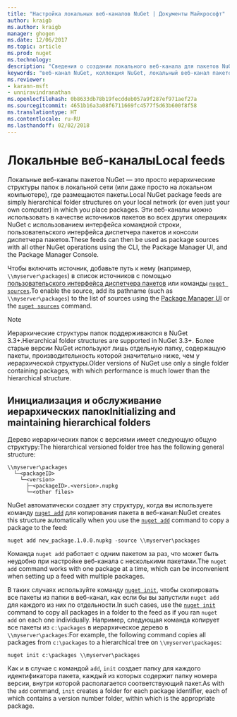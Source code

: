 ```yaml
---
title: "Настройка локальных веб-каналов NuGet | Документы Майкрософт"
author: kraigb
ms.author: kraigb
manager: ghogen
ms.date: 12/06/2017
ms.topic: article
ms.prod: nuget
ms.technology: 
description: "Сведения о создании локального веб-канала для пакетов NuGet с помощью папок в локальной сети"
keywords: "веб-канал NuGet, коллекция NuGet, локальный веб-канал пакетов"
ms.reviewer:
- karann-msft
- unniravindranathan
ms.openlocfilehash: 0b8633db78b19fecddeb057a9f287ef971aef27a
ms.sourcegitcommit: 4651b16a3a08f6711669fc4577f5d63b600f8f58
ms.translationtype: HT
ms.contentlocale: ru-RU
ms.lasthandoff: 02/02/2018
---
```

# <a name="local-feeds"></a><span data-ttu-id="1959f-104">Локальные веб-каналы</span><span class="sxs-lookup"><span data-stu-id="1959f-104">Local feeds</span></span>

<span data-ttu-id="1959f-105">Локальные веб-каналы пакетов NuGet — это просто иерархические структуры папок в локальной сети (или даже просто на локальном компьютере), где размещаются пакеты.</span><span class="sxs-lookup"><span data-stu-id="1959f-105">Local NuGet package feeds are simply hierarchical folder structures on your local network (or even just your own computer) in which you place packages.</span></span> <span data-ttu-id="1959f-106">Эти веб-каналы можно использовать в качестве источников пакетов во всех других операциях NuGet с использованием интерфейса командной строки, пользовательского интерфейса диспетчера пакетов и консоли диспетчера пакетов.</span><span class="sxs-lookup"><span data-stu-id="1959f-106">These feeds can then be used as package sources with all other NuGet operations using the CLI, the Package Manager UI, and the Package Manager Console.</span></span>

<span data-ttu-id="1959f-107">Чтобы включить источник, добавьте путь к нему (например, `\\myserver\packages`) в список источников с помощью [пользовательского интерфейса диспетчера пакетов](../tools/package-manager-ui.md#package-sources) или команды [`nuget sources`](../tools/cli-ref-sources.md).</span><span class="sxs-lookup"><span data-stu-id="1959f-107">To enable the source, add its pathname (such as `\\myserver\packages`) to the list of sources using the [Package Manager UI](../tools/package-manager-ui.md#package-sources) or the [`nuget sources`](../tools/cli-ref-sources.md) command.</span></span>

> [!Note]
> <span data-ttu-id="1959f-108">Иерархические структуры папок поддерживаются в NuGet 3.3+.</span><span class="sxs-lookup"><span data-stu-id="1959f-108">Hierarchical folder structures are supported in NuGet 3.3+.</span></span> <span data-ttu-id="1959f-109">Более старые версии NuGet используют лишь отдельную папку, содержащую пакеты, производительность которой значительно ниже, чем у иерархической структуры.</span><span class="sxs-lookup"><span data-stu-id="1959f-109">Older versions of NuGet use only a single folder containing packages, with which performance is much lower than the hierarchical structure.</span></span>

## <a name="initializing-and-maintaining-hierarchical-folders"></a><span data-ttu-id="1959f-110">Инициализация и обслуживание иерархических папок</span><span class="sxs-lookup"><span data-stu-id="1959f-110">Initializing and maintaining hierarchical folders</span></span>

<span data-ttu-id="1959f-111">Дерево иерархических папок с версиями имеет следующую общую структуру:</span><span class="sxs-lookup"><span data-stu-id="1959f-111">The hierarchical versioned folder tree has the following general structure:</span></span>

    \\myserver\packages
      └─<packageID>
        └─<version>
          ├─<packageID>.<version>.nupkg
          └─<other files>

<span data-ttu-id="1959f-112">NuGet автоматически создает эту структуру, когда вы используете команду [`nuget add`](../tools/cli-ref-add.md) для копирования пакета в веб-канал:</span><span class="sxs-lookup"><span data-stu-id="1959f-112">NuGet creates this structure automatically when you use the [`nuget add`](../tools/cli-ref-add.md) command to copy a package to the feed:</span></span>

```cli
nuget add new_package.1.0.0.nupkg -source \\myserver\packages
```

<span data-ttu-id="1959f-113">Команда `nuget add` работает с одним пакетом за раз, что может быть неудобно при настройке веб-канала с несколькими пакетами.</span><span class="sxs-lookup"><span data-stu-id="1959f-113">The `nuget add` command works with one package at a time, which can be inconvenient when setting up a feed with multiple packages.</span></span>

<span data-ttu-id="1959f-114">В таких случаях используйте команду [`nuget init`](../tools/cli-ref-init.md), чтобы скопировать все пакеты из папки в веб-канал, как если бы вы запустили `nuget add` для каждого из них по отдельности.</span><span class="sxs-lookup"><span data-stu-id="1959f-114">In such cases, use the [`nuget init`](../tools/cli-ref-init.md) command to copy all packages in a folder to the feed as if you ran `nuget add` on each one individually.</span></span> <span data-ttu-id="1959f-115">Например, следующая команда копирует все пакеты из `c:\packages` в иерархическое дерево в `\\myserver\packages`:</span><span class="sxs-lookup"><span data-stu-id="1959f-115">For example, the following command copies all packages from `c:\packages` to a hierarchical tree on `\\myserver\packages`:</span></span>

```cli
nuget init c:\packages \\myserver\packages
```

<span data-ttu-id="1959f-116">Как и в случае с командой `add`, `init` создает папку для каждого идентификатора пакета, каждый из которых содержит папку номера версии, внутри которой располагается соответствующий пакет.</span><span class="sxs-lookup"><span data-stu-id="1959f-116">As with the `add` command, `init` creates a folder for each package identifier, each of which contains a version number folder, within which is the appropriate package.</span></span>
